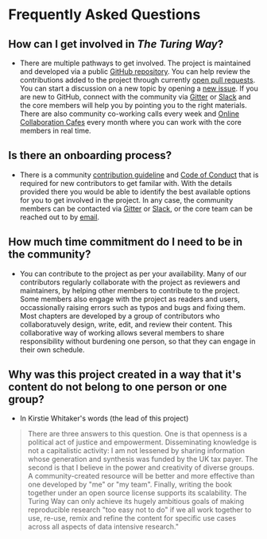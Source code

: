 # Frequently Asked Questions

## How can I get involved in _The Turing Way_?
- There are multiple pathways to get involved.
The project is maintained and developed via a public [GitHub repository](https://github.com/alan-turing-institute/the-turing-way).
You can help review the contributions added to the project through currently [open pull requests](https://github.com/alan-turing-institute/the-turing-way/pulls).
You can start a discussion on a new topic by opening a [new issue](https://github.com/alan-turing-institute/the-turing-way/issues/new/choose).
If you are new to GitHub, connect with the community via [Gitter](https://gitter.im/alan-turing-institute/the-turing-way) or [Slack](https://tinyurl.com/jointuringwayslack) and the core members will help you by pointing you to the right materials.
There are also community co-working calls every week and [Online Collaboration Cafes](https://github.com/alan-turing-institute/the-turing-way/blob/master/project_management/online-collaboration-cafe.md) every month where you can work with the core members in real time.

## Is there an onboarding process?
- There is a community [contribution guideline](https://github.com/alan-turing-institute/the-turing-way/blob/master/CONTRIBUTING.md) and [Code of Conduct](https://github.com/alan-turing-institute/the-turing-way/blob/master/CODE_OF_CONDUCT.md) that is required for new contributors to get familar with.
With the details provided there you would be able to identify the best available options for you to get involved in the project.
In any case, the community members can be contacted via [Gitter](https://gitter.im/alan-turing-institute/the-turing-way) or [Slack](https://tinyurl.com/jointuringwayslack), or the core team can be reached out to by [email](mailto:theturingway@gmail.com).

## How much time commitment do I need to be in the community?
- You can contribute to the project as per your availability.
Many of our contributors regularly collaborate with the project as reviewers and maintainers, by helping other members to contribute to the project.
Some members also engage with the project as readers and users, occassionally raising errors such as typos and bugs and fixing them.
Most chapters are developed by a group of contributors who collaboratuvely design, write, edit, and review their content.
This collaborative way of working allows several members to share responsibility without burdening one person, so that they can engage in their own schedule.

## Why was this project created in a way that it's content do not belong to one person or one group?
- In Kirstie Whitaker's words (the lead of this project)
> There are three answers to this question. One is that openness is a political act of justice and empowerment. 
> Disseminating knowledge is not a capitalistic activity: I am not lessened by sharing information whose generation and synthesis was funded by the UK tax payer. 
> The second is that I believe in the power and creativity of diverse groups. 
> A community-created resource will be better and more effective than one developed by "me" or "my team". 
> Finally, writing the book together under an open source license supports its scalability. The Turing Way can only achieve its hugely ambitious goals of making reproducible research "too easy not to do" if we all work together to use, re-use, remix and refine the content for specific use cases across all aspects of data intensive research."

